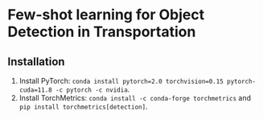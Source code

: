 # Few-shot learning for Object Detection in Transportation

## Installation

1. Install PyTorch: `conda install pytorch=2.0 torchvision=0.15 pytorch-cuda=11.8 -c pytorch -c nvidia`.
2. Install TorchMetrics: `conda install -c conda-forge torchmetrics` and `pip install torchmetrics[detection]`.